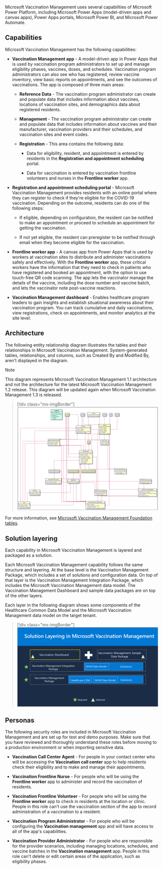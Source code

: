 Microsoft Vaccination Management uses several capabilities of Microsoft Power Platform, including Microsoft Power Apps (model-driven apps and canvas apps), Power Apps portals, Microsoft Power BI, and Microsoft Power Automate.

## Capabilities

Microsoft Vaccination Management has the following capabilities:

- **Vaccination Management app** - A model-driven app in Power Apps that is used by vaccination program administrators to set up and manage eligibility phases, vaccines, doses, and schedules. Vaccination program administrators can also see who has registered, review vaccine inventory, view basic reports on appointments, and see the outcomes of vaccinations. The app is composed of three main areas:

    - **Reference Data** - The vaccination program administrator can create and populate data that includes information about vaccines, locations of vaccination sites, and demographics data about registered residents.
      
    - **Management** - The vaccination program administrator can create and populate data that includes information about vaccines and their manufacturer, vaccination providers and their schedules, and vaccination sites and event codes.
  
    - **Registration** - This area contains the following data:

      - Data for eligibility, resident, and appointment is entered by residents in the **Registration and appointment scheduling** portal.

      - Data for vaccination is entered by vaccination frontline volunteers and nurses in the **Frontline worker** app.

- **Registration and appointment scheduling portal** - Microsoft Vaccination Management provides residents with an online portal where they can register to check if they're eligible for the COVID-19 vaccination. Depending on the outcome, residents can do one of the following steps: 

    - If eligible, depending on configuration, the resident can be notified to make an appointment or proceed to schedule an appointment for getting the vaccination.

    - If not yet eligible, the resident can preregister to be notified through email when they become eligible for the vaccination.

- **Frontline worker app** - A canvas app from Power Apps that is used by workers at vaccination sites to distribute and administer vaccinations safely and effectively. With the **Frontline worker** app, these critical workers have the information that they need to check in patients who have registered and booked an appointment, with the option to use touch-free QR code scanning. The app lets the vaccinator manage the details of the vaccine, including the dose number and vaccine batch, and lets the vaccinator note post-vaccine reactions.

- **Vaccination Management dashboard** - Enables healthcare program leaders to gain insights and establish situational awareness about their vaccination program. You can track cumulative and daily vaccinations, view registrations, check on appointments, and monitor analytics at the site level.
 

## Architecture

The following entity relationship diagram illustrates the tables and their relationships in Microsoft Vaccination Management. System-generated tables, relationships, and columns, such as Created By and Modified By, aren't displayed in the diagram.

> [!NOTE]
> This diagram represents Microsoft Vaccination Management 1.1 architecture and not the architecture for the latest Microsoft Vaccination Management 1.2 release. This diagram will be updated again when Microsoft Vaccination Management 1.3 is released.

> [!div class="mx-imgBorder"]
> [![Entity relationship diagram that illustrates the tables and their relationships in Microsoft Vaccination Management.](../media/entity-relationship-diagram.png)](../media/entity-relationship-diagram.png#lightbox)

For more information, see [Microsoft Vaccination Management Foundation tables](/dynamics365/industry/vaccination-management/extend/?azure-portal=true#microsoft-vaccination-management-foundation-tables).

## Solution layering

Each capability in Microsoft Vaccination Management is layered and packaged as a solution.

Each Microsoft Vaccination Management capability follows the same structure and layering. At the base level is the Vaccination Management Package, which includes a set of solutions and configuration data. On top of that layer is the Vaccination Management Integration Package, which includes the Microsoft Vaccination Management data model. The Vaccination Management Dashboard and sample data packages are on top of the other layers.

Each layer in the following diagram shows some components of the Healthcare Common Data Model and the Microsoft Vaccination Management data model on the target tenant.

> [!div class="mx-imgBorder"]
> [![Diagram of solution layering that is used in Microsoft Vaccination Management.](../media/solution-layering.png)](../media/solution-layering.png#lightbox)

## Personas

The following security roles are included in Microsoft Vaccination Management and are set up for test and demo purposes. Make sure that you have reviewed and thoroughly understand these roles before moving to a production environment or when importing sensitive data.

- **Vaccination Call Center Agent** - For people in your contact center who will be accessing the **Vaccination call center** app to help residents check their eligibility and to make and manage their appointments.
 
- **Vaccination Frontline Nurse** - For people who will be using the **Frontline worker** app to administer and record the vaccination of residents.

- **Vaccination Frontline Volunteer** - For people who will be using the **Frontline worker** app to check in residents at the location or clinic. People in this role can't use the vaccination section of the app to record administration of a vaccination to a resident.

- **Vaccination Program Administrator** - For people who will be configuring the **Vaccination management** app and will have access to all of the app's capabilities.

- **Vaccination Provider Administrator** - For people who are responsible for the provider scenarios, including managing locations, schedules, and vaccine batches in the **Vaccination management** app. People in this role can't delete or edit certain areas of the application, such as eligibility phases.
